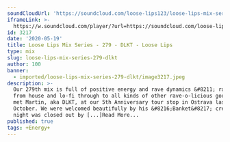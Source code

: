```yaml
---
soundCloudUrl: 'https://soundcloud.com/loose-lips123/loose-lips-mix-series-279-dlkt'
iframeLink: >-
  https://w.soundcloud.com/player/?url=https://soundcloud.com/loose-lips123/loose-lips-mix-series-279-dlkt&color=00aabb&auto_play=false&hide_related=false&show_comments=true&show_user=true&show_reposts=false
id: 3217
date: '2020-05-19'
title: Loose Lips Mix Series - 279 - DLKT - Loose Lips
type: mix
slug: loose-lips-mix-series-279-dlkt
author: 100
banner:
  - imported/loose-lips-mix-series-279-dlkt/image3217.jpeg
description: >-
  Our 279th mix is full of positive energy and rave dynamics &#8211; ranging
  from house and lo-fi through to all kinds of other rave-o-licious goodies. We
  met Martin, aka DLKT, at our 5th Anniversary tour stop in Ostrava last
  October. We were welcomed beautifully by his &#8216;Banket&#8217; crew and the
  night was closed out by [...]Read More...
published: true
tags: +Energy+
---
```

